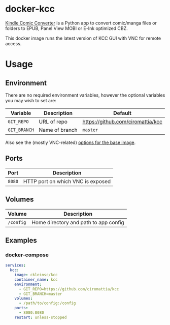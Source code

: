 # docker-kcc

[Kindle Comic Converter](https://github.com/ciromattia/kcc) is a Python app to convert comic/manga files or folders to EPUB, Panel View MOBI or E-Ink optimized CBZ.

This docker image runs the latest version of KCC GUI with VNC for remote access.

# Usage

## Environment

There are no required environment variables, however the optional variables you may wish to set are:

| Variable | Description | Default |
| - | - | - |
| `GIT_REPO` | URL of repo | https://github.com/ciromattia/kcc |
| `GIT_BRANCH` | Name of branch | `master` |

Also see the (mostly VNC-related) [options for the base image](https://github.com/linuxserver/docker-baseimage-kasmvnc?tab=readme-ov-file#options).

## Ports

| Port | Description |
| - | - |
| `8080` | HTTP port on which VNC is exposed |

## Volumes

| Volume | Description |
| - | - |
| `/config` | Home directory and path to app config |

## Examples

### docker-compose

```yml
services:
  kcc:
    image: ckleinsc/kcc
    container_name: kcc
    environment:
      - GIT_REPO=https://github.com/ciromattia/kcc
      - GIT_BRANCH=master
    volumes:
      - /path/to/config:/config
    ports:
      - 8080:8080
    restart: unless-stopped
```
